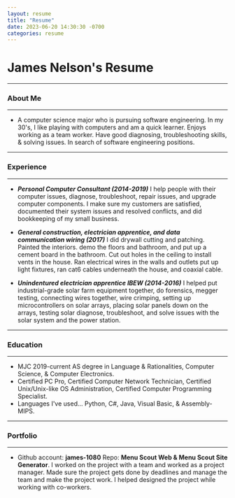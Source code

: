 ```yaml
---
layout: resume
title: "Resume"
date: 2023-06-20 14:30:30 -0700
categories: resume
---
```


# James Nelson's Resume

---

### About Me

---

- A computer science major who is pursuing software engineering. In my 30's, I like playing with computers and am a quick learner.
  Enjoys working as a team worker. Have good diagnosing, troubleshooting skills, & solving issues. In search of software engineering positions.

---

### Experience

---

- ***Personal Computer Consultant (2014-2019)*** I help people with their computer issues, diagnose, troubleshoot, repair issues, and upgrade 
  computer components. I make sure my customers are satisfied, documented their system issues and resolved conflicts, and did bookkeeping of my
  small business.

- ***General construction, electrician apprentice, and data communication wiring (2017)*** I did drywall cutting and patching. Painted the interiors.
  demo the floors and bathroom, and put up a cement board in the bathroom. Cut out holes in the ceiling to install vents in the house. Ran electrical
  wires in the walls and outlets put up light fixtures, ran cat6 cables underneath the house, and coaxial cable.

- ***Unindentured electrician apprentice IBEW (2014-2016)*** I helped put industrial-grade solar farm equipment together, do forensics, megger 
  testing, connecting wires together, wire crimping, setting up microcontrollers on solar arrays, placing solar panels down on the arrays, testing 
  solar diagnose, troubleshoot, and solve issues with the solar system and the power station.

---

### Education

---

- MJC 2019-current AS degree in Language & Rationalities, Computer Science, & Computer Electronics.
- Certified PC Pro, Certified Computer Network Technician, Certified Unix/Unix-like OS Administration, Certified Computer Programming Specialist.
- Languages I've used... Python, C#, Java, Visual Basic, & Assembly-MIPS.

---

### Portfolio

---

- Github account: **james-1080** Repo: **Menu Scout Web & Menu Scout Site Generator**. I worked on the project with a team and worked as a project manager.
  Made sure the project gets done by deadlines and manage the team and make the project work. I helped designed the project while working with
  co-workers.
